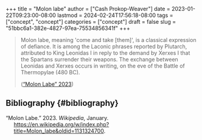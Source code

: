 +++
title = "Molon labe"
author = ["Cash Prokop-Weaver"]
date = 2023-01-22T09:23:00-08:00
lastmod = 2024-02-24T17:56:18-08:00
tags = ["concept", "concept"]
categories = ["concept"]
draft = false
slug = "51bbc6a1-382e-4827-97ea-75534856341f"
+++

> Molon labe, meaning 'come and take [them]', is a classical expression of defiance. It is among the Laconic phrases reported by Plutarch, attributed to King Leonidas I in reply to the demand by Xerxes I that the Spartans surrender their weapons. The exchange between Leonidas and Xerxes occurs in writing, on the eve of the Battle of Thermopylae (480 BC).
>
> (<a href="#citeproc_bib_item_1">“Molon Labe” 2023</a>)


## Bibliography {#bibliography}

<style>.csl-entry{text-indent: -1.5em; margin-left: 1.5em;}</style><div class="csl-bib-body">
  <div class="csl-entry"><a id="citeproc_bib_item_1"></a>“Molon Labe.” 2023. <i>Wikipedia</i>, January. <a href="https://en.wikipedia.org/w/index.php?title=Molon_labe&oldid=1131324700">https://en.wikipedia.org/w/index.php?title=Molon_labe&#38;oldid=1131324700</a>.</div>
</div>
